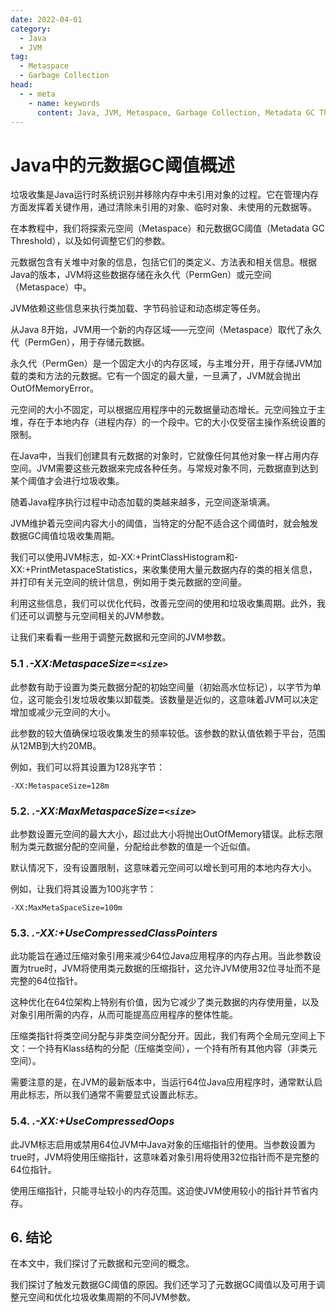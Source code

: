 ```yaml
---
date: 2022-04-01
category:
  - Java
  - JVM
tag:
  - Metaspace
  - Garbage Collection
head:
  - - meta
    - name: keywords
      content: Java, JVM, Metaspace, Garbage Collection, Metadata GC Threshold
---
```

# Java中的元数据GC阈值概述

垃圾收集是Java运行时系统识别并移除内存中未引用对象的过程。它在管理内存方面发挥着关键作用，通过清除未引用的对象、临时对象、未使用的元数据等。

在本教程中，我们将探索元空间（Metaspace）和元数据GC阈值（Metadata GC Threshold），以及如何调整它们的参数。

元数据包含有关堆中对象的信息，包括它们的类定义、方法表和相关信息。根据Java的版本，JVM将这些数据存储在永久代（PermGen）或元空间（Metaspace）中。

JVM依赖这些信息来执行类加载、字节码验证和动态绑定等任务。

从Java 8开始，JVM用一个新的内存区域——元空间（Metaspace）取代了永久代（PermGen），用于存储元数据。

永久代（PermGen）是一个固定大小的内存区域，与主堆分开，用于存储JVM加载的类和方法的元数据。它有一个固定的最大量，一旦满了，JVM就会抛出OutOfMemoryError。

元空间的大小不固定，可以根据应用程序中的元数据量动态增长。元空间独立于主堆，存在于本地内存（进程内存）的一个段中。它的大小仅受宿主操作系统设置的限制。

在Java中，当我们创建具有元数据的对象时，它就像任何其他对象一样占用内存空间。JVM需要这些元数据来完成各种任务。与常规对象不同，元数据直到达到某个阈值才会进行垃圾收集。

随着Java程序执行过程中动态加载的类越来越多，元空间逐渐填满。

JVM维护着元空间内容大小的阈值，当特定的分配不适合这个阈值时，就会触发数据GC阈值垃圾收集周期。

我们可以使用JVM标志，如-XX:+PrintClassHistogram和-XX:+PrintMetaspaceStatistics，来收集使用大量元数据内存的类的相关信息，并打印有关元空间的统计信息，例如用于类元数据的空间量。

利用这些信息，我们可以优化代码，改善元空间的使用和垃圾收集周期。此外，我们还可以调整与元空间相关的JVM参数。

让我们来看看一些用于调整元数据和元空间的JVM参数。

### 5.1 _.-XX:MetaspaceSize=``<size>``_

此参数有助于设置为类元数据分配的初始空间量（初始高水位标记），以字节为单位，这可能会引发垃圾收集以卸载类。该数量是近似的，这意味着JVM可以决定增加或减少元空间的大小。

此参数的较大值确保垃圾收集发生的频率较低。该参数的默认值依赖于平台，范围从12MB到大约20MB。

例如，我们可以将其设置为128兆字节：

```
-XX:MetaspaceSize=128m
```

### 5.2. _.-XX:MaxMetaspaceSize=``<size>``_

此参数设置元空间的最大大小，超过此大小将抛出OutOfMemory错误。此标志限制为类元数据分配的空间量，分配给此参数的值是一个近似值。

默认情况下，没有设置限制，这意味着元空间可以增长到可用的本地内存大小。

例如，让我们将其设置为100兆字节：

```
‑XX:MaxMetaSpaceSize=100m
```

### 5.3. _.-XX:+UseCompressedClassPointers_

此功能旨在通过压缩对象引用来减少64位Java应用程序的内存占用。当此参数设置为true时，JVM将使用类元数据的压缩指针，这允许JVM使用32位寻址而不是完整的64位指针。

这种优化在64位架构上特别有价值，因为它减少了类元数据的内存使用量，以及对象引用所需的内存，从而可能提高应用程序的整体性能。

压缩类指针将类空间分配与非类空间分配分开。因此，我们有两个全局元空间上下文：一个持有Klass结构的分配（压缩类空间），一个持有所有其他内容（非类元空间）。

需要注意的是，在JVM的最新版本中，当运行64位Java应用程序时，通常默认启用此标志，所以我们通常不需要显式设置此标志。

### 5.4. _.-XX:+UseCompressedOops_

此JVM标志启用或禁用64位JVM中Java对象的压缩指针的使用。当参数设置为true时，JVM将使用压缩指针，这意味着对象引用将使用32位指针而不是完整的64位指针。

使用压缩指针，只能寻址较小的内存范围。这迫使JVM使用较小的指针并节省内存。

## 6. 结论

在本文中，我们探讨了元数据和元空间的概念。

我们探讨了触发元数据GC阈值的原因。我们还学习了元数据GC阈值以及可用于调整元空间和优化垃圾收集周期的不同JVM参数。